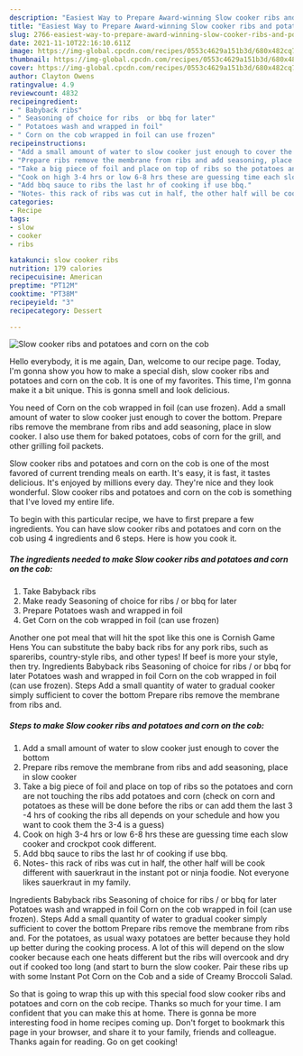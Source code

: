 ```yaml
---
description: "Easiest Way to Prepare Award-winning Slow cooker ribs and potatoes and corn on the cob"
title: "Easiest Way to Prepare Award-winning Slow cooker ribs and potatoes and corn on the cob"
slug: 2766-easiest-way-to-prepare-award-winning-slow-cooker-ribs-and-potatoes-and-corn-on-the-cob
date: 2021-11-10T22:16:10.611Z
image: https://img-global.cpcdn.com/recipes/0553c4629a151b3d/680x482cq70/slow-cooker-ribs-and-potatoes-and-corn-on-the-cob-recipe-main-photo.jpg
thumbnail: https://img-global.cpcdn.com/recipes/0553c4629a151b3d/680x482cq70/slow-cooker-ribs-and-potatoes-and-corn-on-the-cob-recipe-main-photo.jpg
cover: https://img-global.cpcdn.com/recipes/0553c4629a151b3d/680x482cq70/slow-cooker-ribs-and-potatoes-and-corn-on-the-cob-recipe-main-photo.jpg
author: Clayton Owens
ratingvalue: 4.9
reviewcount: 4832
recipeingredient:
- " Babyback ribs"
- " Seasoning of choice for ribs  or bbq for later"
- " Potatoes wash and wrapped in foil"
- " Corn on the cob wrapped in foil can use frozen"
recipeinstructions:
- "Add a small amount of water to slow cooker just enough to cover the bottom"
- "Prepare ribs remove the membrane from ribs and add seasoning, place in slow cooker"
- "Take a big piece of foil and place on top of ribs so the potatoes and corn are not touching the ribs add potatoes and corn (check on corn and potatoes as these will be done before the ribs or can add them the last 3 -4 hrs of cooking the ribs all depends on your schedule and how you want to cook them the 3-4 is a guess)"
- "Cook on high 3-4 hrs or low 6-8 hrs these are guessing time each slow cooker and crockpot cook different."
- "Add bbq sauce to ribs the last hr of cooking if use bbq."
- "Notes- this rack of ribs was cut in half, the other half will be cook different with sauerkraut in the instant pot or ninja foodie. Not everyone likes sauerkraut in my family."
categories:
- Recipe
tags:
- slow
- cooker
- ribs

katakunci: slow cooker ribs 
nutrition: 179 calories
recipecuisine: American
preptime: "PT12M"
cooktime: "PT38M"
recipeyield: "3"
recipecategory: Dessert

---
```



![Slow cooker ribs and potatoes and corn on the cob](https://img-global.cpcdn.com/recipes/0553c4629a151b3d/680x482cq70/slow-cooker-ribs-and-potatoes-and-corn-on-the-cob-recipe-main-photo.jpg)

Hello everybody, it is me again, Dan, welcome to our recipe page. Today, I'm gonna show you how to make a special dish, slow cooker ribs and potatoes and corn on the cob. It is one of my favorites. This time, I'm gonna make it a bit unique. This is gonna smell and look delicious.

You need of Corn on the cob wrapped in foil (can use frozen). Add a small amount of water to slow cooker just enough to cover the bottom. Prepare ribs remove the membrane from ribs and add seasoning, place in slow cooker. I also use them for baked potatoes, cobs of corn for the grill, and other grilling foil packets.

Slow cooker ribs and potatoes and corn on the cob is one of the most favored of current trending meals on earth. It's easy, it is fast, it tastes delicious. It's enjoyed by millions every day. They're nice and they look wonderful. Slow cooker ribs and potatoes and corn on the cob is something that I've loved my entire life.


To begin with this particular recipe, we have to first prepare a few ingredients. You can have slow cooker ribs and potatoes and corn on the cob using 4 ingredients and 6 steps. Here is how you cook it.

<!--inarticleads1-->

##### The ingredients needed to make Slow cooker ribs and potatoes and corn on the cob:

1. Take  Babyback ribs
1. Make ready  Seasoning of choice for ribs / or bbq for later
1. Prepare  Potatoes wash and wrapped in foil
1. Get  Corn on the cob wrapped in foil (can use frozen)


Another one pot meal that will hit the spot like this one is Cornish Game Hens You can substitute the baby back ribs for any pork ribs, such as spareribs, country-style ribs, and other types! If beef is more your style, then try. Ingredients Babyback ribs Seasoning of choice for ribs / or bbq for later Potatoes wash and wrapped in foil Corn on the cob wrapped in foil (can use frozen). Steps Add a small quantity of water to gradual cooker simply sufficient to cover the bottom Prepare ribs remove the membrane from ribs and. 

<!--inarticleads2-->

##### Steps to make Slow cooker ribs and potatoes and corn on the cob:

1. Add a small amount of water to slow cooker just enough to cover the bottom
1. Prepare ribs remove the membrane from ribs and add seasoning, place in slow cooker
1. Take a big piece of foil and place on top of ribs so the potatoes and corn are not touching the ribs add potatoes and corn (check on corn and potatoes as these will be done before the ribs or can add them the last 3 -4 hrs of cooking the ribs all depends on your schedule and how you want to cook them the 3-4 is a guess)
1. Cook on high 3-4 hrs or low 6-8 hrs these are guessing time each slow cooker and crockpot cook different.
1. Add bbq sauce to ribs the last hr of cooking if use bbq.
1. Notes- this rack of ribs was cut in half, the other half will be cook different with sauerkraut in the instant pot or ninja foodie. Not everyone likes sauerkraut in my family.


Ingredients Babyback ribs Seasoning of choice for ribs / or bbq for later Potatoes wash and wrapped in foil Corn on the cob wrapped in foil (can use frozen). Steps Add a small quantity of water to gradual cooker simply sufficient to cover the bottom Prepare ribs remove the membrane from ribs and. For the potatoes, as usual waxy potatoes are better because they hold up better during the cooking process. A lot of this will depend on the slow cooker because each one heats different but the ribs will overcook and dry out if cooked too long (and start to burn the slow cooker. Pair these ribs up with some Instant Pot Corn on the Cob and a side of Creamy Broccoli Salad. 

So that is going to wrap this up with this special food slow cooker ribs and potatoes and corn on the cob recipe. Thanks so much for your time. I am confident that you can make this at home. There is gonna be more interesting food in home recipes coming up. Don't forget to bookmark this page in your browser, and share it to your family, friends and colleague. Thanks again for reading. Go on get cooking!
